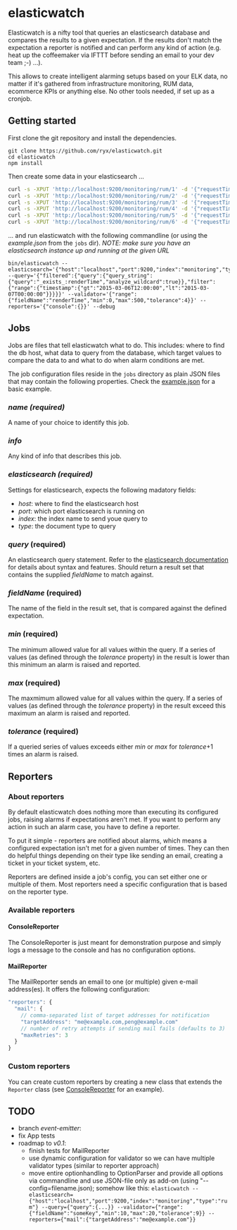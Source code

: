 # elasticwatch

Elasticwatch is a nifty tool that queries an elasticsearch database and compares the results to a given expectation. If the results don't match the expectation a reporter is notified and can perform any kind of action (e.g. heat up the coffeemaker via IFTTT before sending an email to your dev team ;-) ...).

This allows to create intelligent alarming setups based on your ELK data, no matter if it's gathered from infrastructure monitoring, RUM data, ecommerce KPIs or anything else. No other tools needed, if set up as a cronjob.

## Getting started

First clone the git repository and install the dependencies.
```
git clone https://github.com/ryx/elasticwatch.git
cd elasticwatch
npm install
```

Then create some data in your elasticsearch ...
```bash
curl -s -XPUT 'http://localhost:9200/monitoring/rum/1' -d '{"requestTime":43,"responseTime":224,"renderTime":568,"timestamp":"2015-03-06T11:47:34"}'
curl -s -XPUT 'http://localhost:9200/monitoring/rum/2' -d '{"requestTime":49,"responseTime":312,"renderTime":619,"timestamp":"2015-03-06T12:02:34"}'
curl -s -XPUT 'http://localhost:9200/monitoring/rum/3' -d '{"requestTime":41,"responseTime":275,"renderTime":597,"timestamp":"2015-03-06T12:17:34"}'
curl -s -XPUT 'http://localhost:9200/monitoring/rum/4' -d '{"requestTime":42,"responseTime":301,"renderTime":542,"timestamp":"2015-03-06T12:32:34"}'
curl -s -XPUT 'http://localhost:9200/monitoring/rum/5' -d '{"requestTime":48,"responseTime":308,"renderTime":604,"timestamp":"2015-03-06T12:47:34"}'
curl -s -XPUT 'http://localhost:9200/monitoring/rum/6' -d '{"requestTime":43,"responseTime":256,"renderTime":531,"timestamp":"2015-03-06T13:02:34"}'
```

... and run elasticwatch with the following commandline (or using the *example.json* from the `jobs` dir). *NOTE: make sure you have an elasticsearch instance up and running at the given URL*
```
bin/elasticwatch --elasticsearch='{"host":"localhost","port":9200,"index":"monitoring","type":"rum"}' --query='{"filtered":{"query":{"query_string":{"query":"_exists_:renderTime","analyze_wildcard":true}},"filter":{"range":{"timestamp":{"gt":"2015-03-06T12:00:00","lt":"2015-03-07T00:00:00"}}}}}' --validator='{"range":{"fieldName":"renderTime","min":0,"max":500,"tolerance":4}}' --reporters='{"console":{}}' --debug
```

## Jobs
Jobs are files that tell elasticwatch what to do. This includes: where to find the db host, what data to query from the database, which target values to compare the data to and what to do when alarm conditions are met.

The job configuration files reside in the `jobs` directory as plain JSON files that may contain the following properties. Check the [example.json](jobs/example.json) for a basic example.

### *name (required)*
A name of your choice to identify this job.

### *info*
Any kind of info that describes this job.

### *elasticsearch (required)*
Settings for elasticsearch, expects the following madatory fields:
- *host*: where to find the elasticsearch host
- *port*: which port elasticsearch is running on
- *index*: the index name to send youe query to
- *type*: the document type to query

### *query* (required)
An elasticsearch query statement. Refer to the [elasticsearch documentation](http://www.elasticsearch.org/guide/en/elasticsearch/reference/current) for details about syntax and features. Should return a result set that contains the supplied *fieldName* to match against.

### *fieldName* (required)
The name of the field in the result set, that is compared against the defined expectation.

### *min* (required)
The minimum allowed value for all values within the query. If a series of values (as defined through the *tolerance* property) in the result is lower than this minimum an alarm is raised and reported.

### *max* (required)
The maxmimum allowed value for all values within the query. If a series of values (as defined through the *tolerance* property) in the result exceed this maximum an alarm is raised and reported.

### *tolerance* (required)
If a queried series of values exceeds either *min* or *max* for *tolerance*+1 times an alarm is raised.

## Reporters

### About reporters
By default elasticwatch does nothing more than executing its configured jobs, raising alarms if expectations aren't met. If you want to perform any action in such an alarm case, you have to define a reporter.

To put it simple - reporters are notified about alarms, which means a configured expectation isn't met for a given number of times. They can then do helpful things depending on their type like sending an email, creating a ticket in your ticket system, etc.

Reporters are defined inside a job's config, you can set either one or multiple of them. Most reporters need a specific configuration that is based on the reporter type.

### Available reporters

#### ConsoleReporter
The ConsoleReporter is just meant for demonstration purpose and simply logs a message to the console and has no configuration options.

#### MailReporter
The MailReporter sends an email to one (or multiple) given e-mail address(es). It offers the following configuration:
```javascript
"reporters": {
  "mail": {
    // comma-separated list of target addresses for notification
    "targetAddress": "me@example.com,peng@example.com"
    // number of retry attempts if sending mail fails (defaults to 3)
    "maxRetries": 3
  }
}
```

### Custom reporters
You can create custom reporters by creating a new class that extends the `Reporter` class (see [ConsoleReporter](src/reporters/console.coffee) for an example).

## TODO
- branch *event-emitter*:
 - fix App tests
- roadmap to *v0.1*:
  - finish tests for MailReporter
  - use dynamic configuration for validator so we can have multiple validator types (similar to reporter approach)
  - move entire optionhandling to OptionParser and provide all options via commandline and use JSON-file only as add-on (using "--config=filename.json); somehow like this: ```elasticwatch
 --elasticsearch={"host":"localhost","port":9200,"index":"monitoring","type":"rum"} --query={"query":{...}} --validator={"range":{"fieldName":"someKey","min":10,"max":20,"tolerance":9}} --reporters={"mail":{"targetAddress":"me@example.com"}}```
